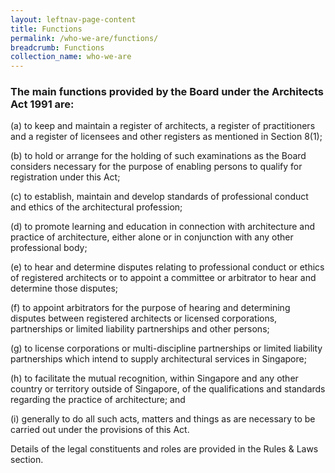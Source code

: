 ```yaml
---
layout: leftnav-page-content
title: Functions
permalink: /who-we-are/functions/
breadcrumb: Functions
collection_name: who-we-are
---
```


### **The main functions provided by the Board under the Architects Act 1991 are:**

(a) to keep and maintain a register of architects, a register of practitioners and a register of licensees and other registers as mentioned in Section 8(1);

(b) to hold or arrange for the holding of such examinations as the Board considers necessary for the purpose of enabling persons to qualify for registration under this Act;

(c) to establish, maintain and develop standards of professional conduct and ethics of the architectural profession;

(d) to promote learning and education in connection with architecture and practice of architecture, either alone or in conjunction with any other professional body;

(e) to hear and determine disputes relating to professional conduct or ethics of registered architects or to appoint a committee or arbitrator to hear and determine those disputes;

(f) to appoint arbitrators for the purpose of hearing and determining disputes between registered architects or licensed corporations, partnerships or limited liability partnerships and other persons;

(g) to license corporations or multi-discipline partnerships or limited liability partnerships which intend to supply architectural services in Singapore; 

(h) to facilitate the mutual recognition, within Singapore and any other country or territory outside of Singapore, of the qualifications and standards regarding the practice of architecture; and 

(i) generally to do all such acts, matters and things as are necessary to be carried out under the provisions of this Act.

Details of the legal constituents and roles are provided in the Rules & Laws section.
